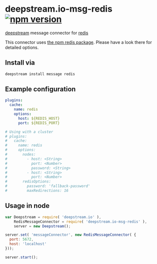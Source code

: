 deepstream.io-msg-redis [![npm version](https://badge.fury.io/js/deepstream.io-msg-redis.svg)](http://badge.fury.io/js/deepstream.io-msg-redis)
===================

[deepstream](http://deepstream.io) message connector for [redis](http://redis.io/)

This connector uses [the npm redis package](https://www.npmjs.com/package/redis). Please have a look there for detailed options.

## Install via
```bash
deepstream install message redis
```

## Example configuration 
```yaml
plugins:
  cache:
    name: redis
    options:
      host: ${REDIS_HOST}
      port: ${REDIS_PORT}

# Using with a cluster
# plugins:
#   cache:
#     name: redis
#     options:
#       nodes:
#         - host: <String>
#           port: <Number>
#           password: <String>
#         - host: <String>
#           port: <Number>
#       redisOptions:
#         password: 'fallback-password'
#		  maxRedirections: 16
```

## Usage in node
```javascript
var Deepstream = require( 'deepstream.io' ),
    RedisMessageConnector = require( 'deepstream.io-msg-redis' ),
    server = new Deepstream();

server.set( 'messageConnector', new RedisMessageConnector( {
  port: 5672,
  host: 'localhost'
}));

server.start();
```

